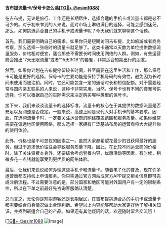 **吉布提流量卡/保号卡怎么选[[TG💪+ @esim1088](https://t.me/s/esim1088)]**

在吉布提，无论是旅行、工作还是长期居住，选择合适的手机卡或流量卡都是必不可少的。对于初来乍到的人来说，面对市场上琳琅满目的选择，可能会感到迷茫。那么，如何挑选适合自己的手机卡或流量卡呢？今天我们就来聊聊这个话题。

首先，我们需要明确自己的需求。如果你只是短期访问吉布提，比如旅游或者商务考察，那么选择一张临时的流量卡就足够了。这类卡通常以天数为单位提供数据流量服务，价格相对便宜，适合那些不需要长时间使用网络的人群。例如，有些运营商会推出“7天无限流量”或者“15天3GB”的套餐，非常适合短期出行的朋友。

然而，如果你计划在吉布提停留较长时间，甚至需要在这里生活和工作，那么保号卡可能是更好的选择。保号卡的主要功能是保持手机号码的有效性，避免因为长时间未使用而被注销。同时，它还可能包含一定的通话时长和短信配额。对于需要经常与国内亲友联系的人来说，这种卡非常实用。当然，保号卡也有不同的套餐可供选择，你可以根据自己的实际需求来决定购买哪种类型的保号卡。

接下来，我们来谈谈流量卡的选择标准。流量卡的核心在于其提供的数据流量是否充足以及网速是否稳定。一般来说，高速上网是现代人对手机卡的基本要求。因此，在选购流量卡时，一定要关注运营商的网络覆盖范围和服务质量。如果你经常需要在偏远地区使用网络，那么选择一家拥有广泛基站布局的运营商将大大提升你的使用体验。

此外，价格也是不可忽视的因素之一。虽然大家都希望花最少的钱获得最好的服务，但过于追求低价往往会导致服务质量下降。因此，在比较不同运营商的价格时，除了关注资费本身外，还要综合考虑套餐内容、优惠活动等因素。有时候，稍微多花一点钱就能享受到更优质的网络体验。

最后，让我们来说说如何办理这些手机卡和流量卡。随着电子化的普及，现在许多运营商都支持线上申请服务。你只需通过官方网站或官方APP提交相关信息即可完成注册流程。不过需要注意的是，部分国家和地区可能对外国用户有一定的限制条件，所以在下单之前最好先咨询客服确认清楚。

总而言之，无论你是短期游客还是长期居民，在吉布提挑选合适的手机卡或流量卡都需要结合自身情况做出合理判断。希望以上内容能够帮助大家更好地了解相关知识，并找到最适合自己的产品。如果还有其他疑问的话，欢迎随时留言交流哦！

[[TG💪+ @esim1088](https://t.me/s/esim1088) ![Image](https://i.postimg.cc/4NQfJmqS/Snipaste-2025-05-13-00-14-12.png)]